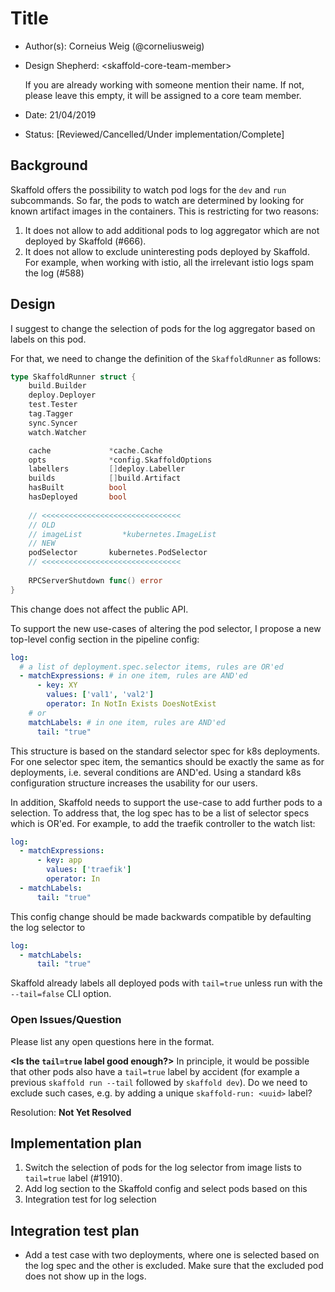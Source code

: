 # Title

* Author(s): Corneius Weig (@corneliusweig)
* Design Shepherd: \<skaffold-core-team-member\>

    If you are already working with someone mention their name.
    If not, please leave this empty, it will be assigned to a core team member.
* Date: 21/04/2019
* Status: [Reviewed/Cancelled/Under implementation/Complete]

## Background

Skaffold offers the possibility to watch pod logs for the `dev` and `run` subcommands.
So far, the pods to watch are determined by looking for known artifact images in the containers.
This is restricting for two reasons:
1. It does not allow to add additional pods to log aggregator which are not deployed by Skaffold (#666).
2. It does not allow to exclude uninteresting pods deployed by Skaffold. For example, when working with istio, all the irrelevant istio logs spam the log (#588) 

## Design
I suggest to change the selection of pods for the log aggregator based on labels on this pod.

For that, we need to change the definition of the `SkaffoldRunner` as follows:
```go
type SkaffoldRunner struct {
	build.Builder
	deploy.Deployer
	test.Tester
	tag.Tagger
	sync.Syncer
	watch.Watcher

	cache             *cache.Cache
	opts              *config.SkaffoldOptions
	labellers         []deploy.Labeller
	builds            []build.Artifact
	hasBuilt          bool
	hasDeployed       bool
	
	// <<<<<<<<<<<<<<<<<<<<<<<<<<<<<<<
	// OLD
	// imageList         *kubernetes.ImageList
	// NEW
	podSelector       kubernetes.PodSelector
	// <<<<<<<<<<<<<<<<<<<<<<<<<<<<<<<
	
	RPCServerShutdown func() error
}
```
This change does not affect the public API.

To support the new use-cases of altering the pod selector, I propose a new top-level config section in the pipeline config:
```yaml
log:
  # a list of deployment.spec.selector items, rules are OR'ed
  - matchExpressions: # in one item, rules are AND'ed
      - key: XY
        values: ['val1', 'val2']
        operator: In NotIn Exists DoesNotExist
    # or
    matchLabels: # in one item, rules are AND'ed
      tail: "true"
```
This structure is based on the standard selector spec for k8s deployments.
For one selector spec item, the semantics should be exactly the same as for deployments, i.e. several conditions are AND'ed.
Using a standard k8s configuration structure increases the usability for our users.

In addition, Skaffold needs to support the use-case to add further pods to a selection.
To address that, the log spec has to be a list of selector specs which is OR'ed.
For example, to add the traefik controller to the watch list:
```yaml
log:
  - matchExpressions:
      - key: app
        values: ['traefik']
        operator: In
  - matchLabels:
      tail: "true"
```

This config change should be made backwards compatible by defaulting the log selector to
```yaml
log:
  - matchLabels:
      tail: "true"
```
Skaffold already labels all deployed pods with `tail=true` unless run with the `--tail=false` CLI option.

### Open Issues/Question

Please list any open questions here in the format.

**\<Is the `tail=true` label good enough?\>** In principle, it would be possible that other pods also have a `tail=true` label by accident (for example a previous `skaffold run --tail` followed by `skaffold dev`).
Do we need to exclude such cases, e.g. by adding a unique `skaffold-run: <uuid>` label?

Resolution: __Not Yet Resolved__

## Implementation plan
1. Switch the selection of pods for the log selector from image lists to `tail=true` label (#1910).
2. Add log section to the Skaffold config and select pods based on this
3. Integration test for log selection

## Integration test plan

- Add a test case with two deployments, where one is selected based on the log spec and the other is excluded.
  Make sure that the excluded pod does not show up in the logs.
